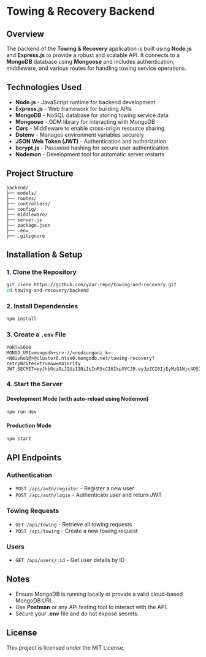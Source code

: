 # Towing & Recovery Backend

## Overview
The backend of the **Towing & Recovery** application is built using **Node.js** and **Express.js** to provide a robust and scalable API. It connects to a **MongoDB** database using **Mongoose** and includes authentication, middleware, and various routes for handling towing service operations.

## Technologies Used
- **Node.js** - JavaScript runtime for backend development
- **Express.js** - Web framework for building APIs
- **MongoDB** - NoSQL database for storing towing service data
- **Mongoose** - ODM library for interacting with MongoDB
- **Cors** - Middleware to enable cross-origin resource sharing
- **Dotenv** - Manages environment variables securely
- **JSON Web Token (JWT)** - Authentication and authorization
- **bcrypt.js** - Password hashing for secure user authentication
- **Nodemon** - Development tool for automatic server restarts

## Project Structure
```
backend/
├── models/         
├── routes/         
├── controllers/    
├── config/         
├── middleware/     
├── server.js       
├── package.json    
├── .env            
├── .gitignore      
```

## Installation & Setup
### 1. Clone the Repository
```sh
git clone https://github.com/your-repo/towing-and-recovery.git
cd towing-and-recovery/backend
```

### 2. Install Dependencies
```sh
npm install
```

### 3. Create a `.env` File
```
PORT=5000
MONGO_URI=mongodb+srv://<nedzungani_k>:<Ndivho1@>@cluster0.ntse0.mongodb.net/towing-recovery?retryWrites=true&w=majority
JWT_SECRET=eyJhbGciOiJIUzI1NiIsInR5cCI6IkpXVCJ9.eyJpZCI6IjEyMzQ1Njc4OSIsIm5hbWUiOiJLaG9uYW5pIiwiZXhwIjo5OTk5OTk5OTk5fQ.e6pmC2d6EAxgpoYY2sgTG5Fwxnhrz3MTDHG1SZp3Ce4

```

### 4. Start the Server
#### Development Mode (with auto-reload using Nodemon)
```sh
npm run dev
```
#### Production Mode
```sh
npm start
```

## API Endpoints
### Authentication
- `POST /api/auth/register` - Register a new user
- `POST /api/auth/login` - Authenticate user and return JWT

### Towing Requests
- `GET /api/towing` - Retrieve all towing requests
- `POST /api/towing` - Create a new towing request

### Users
- `GET /api/users/:id` - Get user details by ID

## Notes
- Ensure MongoDB is running locally or provide a valid cloud-based MongoDB URI.
- Use **Postman** or any API testing tool to interact with the API.
- Secure your **.env** file and do not expose secrets.

## License
This project is licensed under the MIT License.


